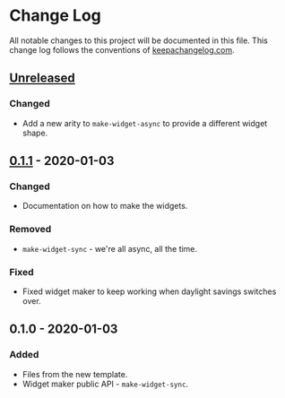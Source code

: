 # Change Log
All notable changes to this project will be documented in this file. This change log follows the conventions of [keepachangelog.com](http://keepachangelog.com/).

## [Unreleased]
### Changed
- Add a new arity to `make-widget-async` to provide a different widget shape.

## [0.1.1] - 2020-01-03
### Changed
- Documentation on how to make the widgets.

### Removed
- `make-widget-sync` - we're all async, all the time.

### Fixed
- Fixed widget maker to keep working when daylight savings switches over.

## 0.1.0 - 2020-01-03
### Added
- Files from the new template.
- Widget maker public API - `make-widget-sync`.

[Unreleased]: https://github.com/your-name/telegrambot/compare/0.1.1...HEAD
[0.1.1]: https://github.com/your-name/telegrambot/compare/0.1.0...0.1.1
